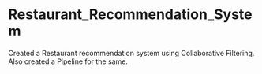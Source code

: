 # Restaurant_Recommendation_System
 Created a Restaurant recommendation system using Collaborative Filtering. Also created a Pipeline for the same.

